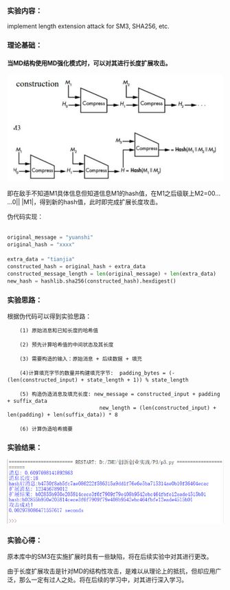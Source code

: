 ### 实验内容：
implement length extension attack for SM3, SHA256, etc.
### 理论基础：
#### 当MD结构使用MD强化模式时，可以对其进行长度扩展攻击。

![images](https://github.com/Azzzting/homework-group-48/blob/main/Project3/img/2.png)

即在敌手不知道M1具体信息但知道信息M1的hash值，在M1之后级联上M2=00... ...0|| |M1|，得到新的hash值，此时即完成扩展长度攻击。

伪代码实现：
```python

original_message = "yuanshi"
original_hash = "xxxx" 

extra_data = "tianjia"
constructed_hash = original_hash + extra_data
constructed_message_length = len(original_message) + len(extra_data)
new_hash = hashlib.sha256(constructed_hash).hexdigest()
```

### 实验思路：
根据伪代码可以得到实验思路：

        (1) 原始消息和已知长度的哈希值

        (2) 预先计算哈希值的中间状态及其长度

        (3) 需要构造的输入：原始消息 + 后续数据 + 填充

        (4)计算填充字节的数量并构建填充字节:  padding_bytes = (-(len(constructed_input) + state_length + 1)) % state_length
        
        (5) 构造伪造消息及填充长度: new_message = constructed_input + padding + suffix_data
                                  new_length = (len(constructed_input) + len(padding) + len(suffix_data)) * 8
        
        (6) 计算伪造哈希摘要
### 实验结果：
![images](https://github.com/Azzzting/homework-group-48/blob/main/Project3/img/1.png)
### 实验心得：
原本库中的SM3在实施扩展时具有一些缺陷，将在后续实验中对其进行更改。

由于长度扩展攻击是针对MD的结构性攻击，是难以从理论上的抵抗，但却应用广泛，那么一定有过人之处。将在后续的学习中，对其进行深入学习。
